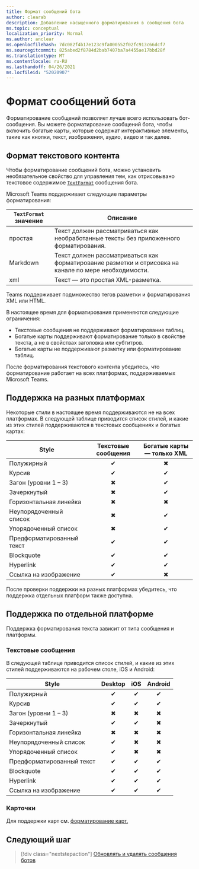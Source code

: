 ```yaml
---
title: Формат сообщений бота
author: clearab
description: Добавление насыщенного форматирования в сообщения бота
ms.topic: conceptual
localization_priority: Normal
ms.author: anclear
ms.openlocfilehash: 7dc082f4b17e123c9fa000552f02fc913c66dcf7
ms.sourcegitcommit: 825abed2f8784d2bab7407ba7a4455ae17bbd28f
ms.translationtype: MT
ms.contentlocale: ru-RU
ms.lasthandoff: 04/26/2021
ms.locfileid: "52020907"
---
```

# <a name="format-your-bot-messages"></a>Формат сообщений бота

Форматирование сообщений позволяет лучше всего использовать бот-сообщения. Вы можете форматирование сообщений бота, чтобы включить богатые карты, которые содержат интерактивные элементы, такие как кнопки, текст, изображения, аудио, видео и так далее.

## <a name="format-text-content"></a>Формат текстового контента

Чтобы форматирование сообщений бота, можно установить необязательное свойство для управления тем, как отрисовывано текстовое содержимое [`TextFormat`](/bot-framework/dotnet/bot-builder-dotnet-create-messages#customizing-a-message) сообщения бота.

Microsoft Teams поддерживает следующие параметры форматирования:

| `TextFormat` значение | Описание |
| --- | --- |
| простая | Текст должен рассматриваться как необработанные тексты без приложенного форматирования.|
| Markdown | Текст должен рассматриваться как форматирование разметки и отрисовка на канале по мере необходимости. |
| xml | Текст — это простая XML-разметка. |

Teams поддерживает подмножество тегов разметки и форматирования XML или HTML.

В настоящее время для форматирования применяются следующие ограничения:

* Текстовые сообщения не поддерживают форматирование таблиц.
* Богатые карты поддерживают форматирование только в свойстве текста, а не в свойствах заголовка или субтитров.
* Богатые карты не поддерживают разметку или форматирование таблиц.

После форматирования текстового контента убедитесь, что форматирование работает на всех платформах, поддерживаемых Microsoft Teams.

## <a name="cross-platform-support"></a>Поддержка на разных платформах

Некоторые стили в настоящее время поддерживаются не на всех платформах. В следующей таблице приводится список стилей, и какие из этих стилей поддерживаются в текстовых сообщениях и богатых картах:

| Style                     | Текстовые сообщения | Богатые карты — только XML |
| ---                       | :---: | :---: |
| Полужирный                      | ✔ | ✖ |
| Курсив                    | ✔ | ✔ |
| Загон (уровни 1 &ndash; 3) | ✖ | ✔ |
| Зачеркнутый             | ✖ | ✔ |
| Горизонтальная линейка           | ✖ | ✖ |
| Неупорядоченный список            | ✖ | ✔ |
| Упорядоченный список              | ✖ | ✔ |
| Предформатированный текст         | ✔ | ✔ |
| Blockquote                | ✔ | ✔ |
| Hyperlink                 | ✔ | ✔ |
| Ссылка на изображение                | ✔ | ✖ |

После проверки поддержки на разных платформах убедитесь, что поддержка отдельных платформ также доступна.

## <a name="support-by-individual-platform"></a>Поддержка по отдельной платформе

Поддержка форматирования текста зависит от типа сообщения и платформы.

### <a name="text-only-messages"></a>Текстовые сообщения

В следующей таблице приводится список стилей, и какие из этих стилей поддерживаются на рабочем столе, iOS и Android:

| Style                     | Desktop | iOS | Android |
| ---                       | :---: | :---: | :---: |
| Полужирный                      | ✔ | ✔ | ✔ |
| Курсив                    | ✔ | ✔ | ✔ |
| Загон (уровни 1 &ndash; 3) | ✖ | ✖ | ✖ |
| Зачеркнутый             | ✔ | ✔ | ✖ |
| Горизонтальная линейка           | ✖ | ✖ | ✖ |
| Неупорядоченный список            | ✔ | ✖ | ✖ |
| Упорядоченный список              | ✔ | ✖ | ✖ |
| Предформатированный текст         | ✔ | ✔ | ✔ |
| Blockquote                | ✔ | ✔ | ✔ |
| Hyperlink                 | ✔ | ✔ | ✔ |
| Ссылка на изображение                | ✔ | ✔ | ✔ |

### <a name="cards"></a>Карточки

Для поддержки карт см. [форматирование карт.](~/task-modules-and-cards/cards/cards-format.md)

## <a name="next-step"></a>Следующий шаг

> [!div class="nextstepaction"]
> [Обновлять и удалять сообщения ботов](~/bots/how-to/update-and-delete-bot-messages.md)
